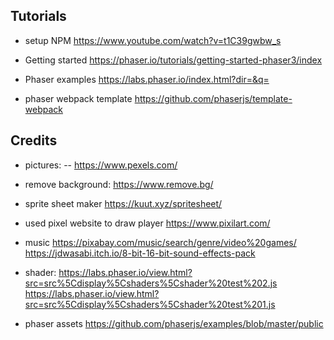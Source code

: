 ## Tutorials

- setup NPM
  https://www.youtube.com/watch?v=t1C39gwbw_s

- Getting started
  https://phaser.io/tutorials/getting-started-phaser3/index

- Phaser examples
  https://labs.phaser.io/index.html?dir=&q=

- phaser webpack template
  https://github.com/phaserjs/template-webpack

## Credits

- pictures:
  -- https://www.pexels.com/

- remove background:
  https://www.remove.bg/

- sprite sheet maker
  https://kuut.xyz/spritesheet/

- used pixel website to draw player
  https://www.pixilart.com/

- music
  https://pixabay.com/music/search/genre/video%20games/
  https://jdwasabi.itch.io/8-bit-16-bit-sound-effects-pack

- shader:
  https://labs.phaser.io/view.html?src=src%5Cdisplay%5Cshaders%5Cshader%20test%202.js
  https://labs.phaser.io/view.html?src=src%5Cdisplay%5Cshaders%5Cshader%20test%201.js

- phaser assets
  https://github.com/phaserjs/examples/blob/master/public
